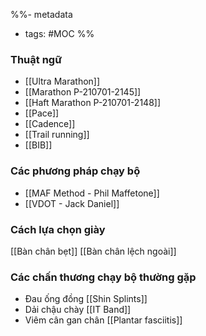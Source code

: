 %%- metadata
- tags: #MOC 
%%

### Thuật ngữ
- [[Ultra Marathon]]
- [[Marathon P-210701-2145]]
- [[Haft Marathon P-210701-2148]]
- [[Pace]]
- [[Cadence]]
- [[Trail running]]
- [[BIB]]

### Các phương pháp chạy bộ
- [[MAF Method - Phil Maffetone]]
- [[VDOT - Jack Daniel]]


### Cách lựa chọn giày
[[Bàn chân bẹt]]
[[Bàn chân lệch ngoài]]

### Các chấn thương chạy bộ thường gặp
- Đau ống đồng [[Shin Splints]]
- Dải chậu chày [[IT Band]]
- Viêm cân gan chân [[Plantar fasciitis]]
